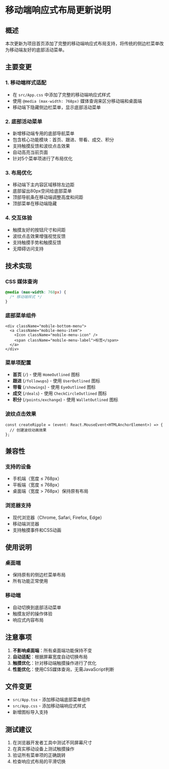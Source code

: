 # 移动端响应式布局更新说明

## 概述
本次更新为项目首页添加了完整的移动端响应式布局支持，将传统的侧边栏菜单改为移动端友好的底部活动菜单。

## 主要变更

### 1. 移动端样式适配
- 在 `src/App.css` 中添加了完整的移动端响应式样式
- 使用 `@media (max-width: 768px)` 媒体查询来区分移动端和桌面端
- 移动端下隐藏侧边栏菜单，显示底部活动菜单

### 2. 底部活动菜单
- 新增移动端专用的底部导航菜单
- 包含核心功能模块：首页、跟进、带看、成交、积分
- 支持触摸反馈和波纹点击效果
- 自动高亮当前页面
- 针对5个菜单项进行了布局优化

### 3. 布局优化
- 移动端下主内容区域移除左边距
- 底部留出80px空间给底部菜单
- 顶部导航条在移动端调整高度和间距
- 顶部菜单在移动端隐藏

### 4. 交互体验
- 触摸友好的按钮尺寸和间距
- 波纹点击效果增强视觉反馈
- 支持触摸手势和触摸反馈
- 无障碍访问支持

## 技术实现

### CSS 媒体查询
```css
@media (max-width: 768px) {
  /* 移动端样式 */
}
```

### 底部菜单组件
```tsx
<div className="mobile-bottom-menu">
  <a className="mobile-menu-item">
    <Icon className="mobile-menu-icon" />
    <span className="mobile-menu-label">标签</span>
  </a>
</div>
```

### 菜单项配置
- **首页** (`/`) - 使用 `HomeOutlined` 图标
- **跟进** (`/followups`) - 使用 `UserOutlined` 图标  
- **带看** (`/showings`) - 使用 `EyeOutlined` 图标
- **成交** (`/deals`) - 使用 `CheckCircleOutlined` 图标
- **积分** (`/points/exchange`) - 使用 `WalletOutlined` 图标

### 波纹点击效果
```tsx
const createRipple = (event: React.MouseEvent<HTMLAnchorElement>) => {
  // 创建波纹动画效果
};
```

## 兼容性

### 支持的设备
- 手机端（宽度 ≤ 768px）
- 平板端（宽度 ≤ 768px）
- 桌面端（宽度 > 768px）保持原有布局

### 浏览器支持
- 现代浏览器（Chrome, Safari, Firefox, Edge）
- 移动端浏览器
- 支持触摸事件和CSS动画

## 使用说明

### 桌面端
- 保持原有的侧边栏菜单布局
- 所有功能正常使用

### 移动端
- 自动切换到底部活动菜单
- 触摸友好的操作体验
- 响应式内容布局

## 注意事项

1. **不影响桌面端**：所有桌面端功能保持不变
2. **自动适配**：根据屏幕宽度自动切换布局
3. **触摸优化**：针对移动端触摸操作进行了优化
4. **性能优化**：使用CSS媒体查询，无需JavaScript判断

## 文件变更

- `src/App.tsx` - 添加移动端底部菜单组件
- `src/App.css` - 添加移动端响应式样式
- 新增图标导入支持

## 测试建议

1. 在浏览器开发者工具中测试不同屏幕尺寸
2. 在真实移动设备上测试触摸操作
3. 验证所有菜单项的正确跳转
4. 检查响应式布局的平滑切换
